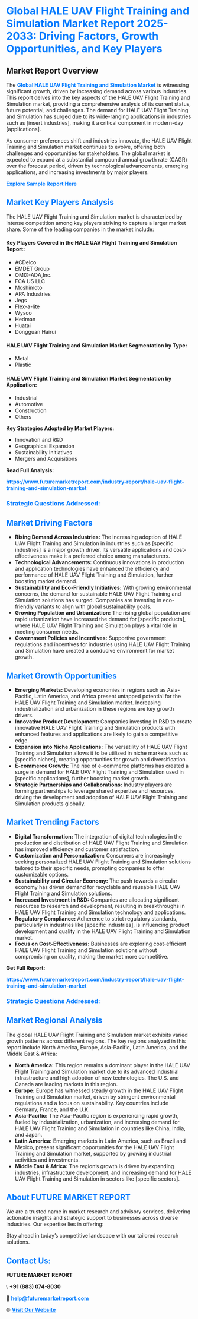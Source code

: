 <h1 style="color: #007BFF;">Global HALE UAV Flight Training and Simulation Market Report 2025-2033: Driving Factors, Growth Opportunities, and Key Players</h1>

<section id="overview">
<h2>Market Report Overview</h2>
<p>The <a href="https://www.futuremarketreport.com/industry-report/hale-uav-flight-training-and-simulation-market" style="color: #007BFF; text-decoration: none;"><strong>Global HALE UAV Flight Training and Simulation Market</strong></a> is witnessing significant growth, driven by increasing demand across various industries. This report delves into the key aspects of the HALE UAV Flight Training and Simulation market, providing a comprehensive analysis of its current status, future potential, and challenges. The demand for HALE UAV Flight Training and Simulation has surged due to its wide-ranging applications in industries such as [insert industries], making it a critical component in modern-day [applications].</p>
<p>As consumer preferences shift and industries innovate, the HALE UAV Flight Training and Simulation market continues to evolve, offering both challenges and opportunities for stakeholders. The global market is expected to expand at a substantial compound annual growth rate (CAGR) over the forecast period, driven by technological advancements, emerging applications, and increasing investments by major players.</p>
</section>

<section id="overview">
<p><a href="https://www.futuremarketreport.com/request-sample/reportId=33511" style="color: #007BFF; text-decoration: none;"><strong>Explore Sample Report Here</strong></a></p>
</section>

<section id="key-players">
<h2 style="color: #007BFF;">Market Key Players Analysis</h2>
<p>The HALE UAV Flight Training and Simulation market is characterized by intense competition among key players striving to capture a larger market share. Some of the leading companies in the market include:</p>
<h4>Key Players Covered in the HALE UAV Flight Training and Simulation Report:</h4>
<ul><li>ACDelco</li><li>EMDET Group</li><li>OMIX-ADA,Inc.</li><li>FCA US LLC</li><li>Moshimoto</li><li>APA Industries</li><li>Jegs</li><li>Flex-a-lite</li><li>Wysco</li><li>Hedman</li><li>Huatai</li><li>Dongguan Hairui</li></ul>
<h4>HALE UAV Flight Training and Simulation Market Segmentation by Type:</h4>
<ul><li>Metal</li><li>Plastic</li></ul>

<h4>HALE UAV Flight Training and Simulation Market Segmentation by Application:</h4>
<ul><li>Industrial</li><li>Automotive</li><li>Construction</li><li>Others</li></ul>
<p><strong>Key Strategies Adopted by Market Players:</strong></p>
<ul>
<li>Innovation and R&D</li>
<li>Geographical Expansion</li>
<li>Sustainability Initiatives</li>
<li>Mergers and Acquisitions</li>
</ul>
</section>

<section>
<p><strong>Read Full Analysis: </strong></p><a href="https://www.futuremarketreport.com/industry-report/hale-uav-flight-training-and-simulation-market" style="color: #007BFF; text-decoration: none;"><strong>https://www.futuremarketreport.com/industry-report/hale-uav-flight-training-and-simulation-market</strong></a>
<h3 style="color: #007BFF;">Strategic Questions Addressed:</h3>
</section>

<section id="driving-factors">
<h2 style="color: #007BFF;">Market Driving Factors</h2>
<ul>
<li><strong>Rising Demand Across Industries:</strong> The increasing adoption of HALE UAV Flight Training and Simulation in industries such as [specific industries] is a major growth driver. Its versatile applications and cost-effectiveness make it a preferred choice among manufacturers.</li>
<li><strong>Technological Advancements:</strong> Continuous innovations in production and application technologies have enhanced the efficiency and performance of HALE UAV Flight Training and Simulation, further boosting market demand.</li>
<li><strong>Sustainability and Eco-Friendly Initiatives:</strong> With growing environmental concerns, the demand for sustainable HALE UAV Flight Training and Simulation solutions has surged. Companies are investing in eco-friendly variants to align with global sustainability goals.</li>
<li><strong>Growing Population and Urbanization:</strong> The rising global population and rapid urbanization have increased the demand for [specific products], where HALE UAV Flight Training and Simulation plays a vital role in meeting consumer needs.</li>
<li><strong>Government Policies and Incentives:</strong> Supportive government regulations and incentives for industries using HALE UAV Flight Training and Simulation have created a conducive environment for market growth.</li>
</ul>
</section>

<section id="growth-opportunities">
<h2 style="color: #007BFF;">Market Growth Opportunities</h2>
<ul>
<li><strong>Emerging Markets:</strong> Developing economies in regions such as Asia-Pacific, Latin America, and Africa present untapped potential for the HALE UAV Flight Training and Simulation market. Increasing industrialization and urbanization in these regions are key growth drivers.</li>
<li><strong>Innovative Product Development:</strong> Companies investing in R&D to create innovative HALE UAV Flight Training and Simulation products with enhanced features and applications are likely to gain a competitive edge.</li>
<li><strong>Expansion into Niche Applications:</strong> The versatility of HALE UAV Flight Training and Simulation allows it to be utilized in niche markets such as [specific niches], creating opportunities for growth and diversification.</li>
<li><strong>E-commerce Growth:</strong> The rise of e-commerce platforms has created a surge in demand for HALE UAV Flight Training and Simulation used in [specific applications], further boosting market growth.</li>
<li><strong>Strategic Partnerships and Collaborations:</strong> Industry players are forming partnerships to leverage shared expertise and resources, driving the development and adoption of HALE UAV Flight Training and Simulation products globally.</li>
</ul>
</section>

<section id="trending-factors">
<h2 style="color: #007BFF;">Market Trending Factors</h2>
<ul>
<li><strong>Digital Transformation:</strong> The integration of digital technologies in the production and distribution of HALE UAV Flight Training and Simulation has improved efficiency and customer satisfaction.</li>
<li><strong>Customization and Personalization:</strong> Consumers are increasingly seeking personalized HALE UAV Flight Training and Simulation solutions tailored to their specific needs, prompting companies to offer customizable options.</li>
<li><strong>Sustainability and Circular Economy:</strong> The push towards a circular economy has driven demand for recyclable and reusable HALE UAV Flight Training and Simulation solutions.</li>
<li><strong>Increased Investment in R&D:</strong> Companies are allocating significant resources to research and development, resulting in breakthroughs in HALE UAV Flight Training and Simulation technology and applications.</li>
<li><strong>Regulatory Compliance:</strong> Adherence to strict regulatory standards, particularly in industries like [specific industries], is influencing product development and quality in the HALE UAV Flight Training and Simulation market.</li>
<li><strong>Focus on Cost-Effectiveness:</strong> Businesses are exploring cost-efficient HALE UAV Flight Training and Simulation solutions without compromising on quality, making the market more competitive.</li>
</ul>
</section>

<section>
<p><strong>Get Full Report: </strong></p><a href="https://www.futuremarketreport.com/industry-report/hale-uav-flight-training-and-simulation-market" style="color: #007BFF; text-decoration: none;"><strong>https://www.futuremarketreport.com/industry-report/hale-uav-flight-training-and-simulation-market</strong></a>
<h3 style="color: #007BFF;">Strategic Questions Addressed:</h3>
</section>


<section id="regional-analysis">
<h2 style="color: #007BFF;">Market Regional Analysis</h2>
<p>The global HALE UAV Flight Training and Simulation market exhibits varied growth patterns across different regions. The key regions analyzed in this report include North America, Europe, Asia-Pacific, Latin America, and the Middle East & Africa:</p>
<ul>
<li><strong>North America:</strong> This region remains a dominant player in the HALE UAV Flight Training and Simulation market due to its advanced industrial infrastructure and high adoption of new technologies. The U.S. and Canada are leading markets in this region.</li>
<li><strong>Europe:</strong> Europe has witnessed steady growth in the HALE UAV Flight Training and Simulation market, driven by stringent environmental regulations and a focus on sustainability. Key countries include Germany, France, and the U.K.</li>
<li><strong>Asia-Pacific:</strong> The Asia-Pacific region is experiencing rapid growth, fueled by industrialization, urbanization, and increasing demand for HALE UAV Flight Training and Simulation in countries like China, India, and Japan.</li>
<li><strong>Latin America:</strong> Emerging markets in Latin America, such as Brazil and Mexico, present significant opportunities for the HALE UAV Flight Training and Simulation market, supported by growing industrial activities and investments.</li>
<li><strong>Middle East & Africa:</strong> The region’s growth is driven by expanding industries, infrastructure development, and increasing demand for HALE UAV Flight Training and Simulation in sectors like [specific sectors].</li>
</ul>
</section>

<footer>
<h2 style="color: #007BFF;">About FUTURE MARKET REPORT</h2>
<p>We are a trusted name in market research and advisory services, delivering actionable insights and strategic support to businesses across diverse industries. Our expertise lies in offering:</p>

<p>Stay ahead in today’s competitive landscape with our tailored research solutions.</p>

<h2 style="color: #007BFF;">Contact Us:</h2>
<p><strong>FUTURE MARKET REPORT</strong></p>
<p>📞 <strong>+91 (883) 074-8030</strong></p>
<p>📧 <strong><a href="mailto:help@futuremarketreport.com" style="color: #007BFF;">help@futuremarketreport.com</a></strong></p>
<p>🌐 <strong><a href="https://www.futuremarketreport.com/" style="color: #007BFF;">Visit Our Website</a></strong></p>
</footer>
